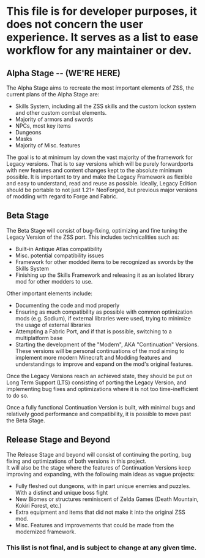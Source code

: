 # This file is for developer purposes, it does not concern the user experience. It serves as a list to ease workflow for any maintainer or dev.


## Alpha Stage -- (WE'RE HERE)
The Alpha Stage aims to recreate the most important elements of ZSS, the current plans of the Alpha Stage are:  
* Skills System, including all the ZSS skills and the custom lockon system and other custom combat elements.
* Majority of armors and swords
* NPCs, most key items
* Dungeons
* Masks
* Majority of Misc. features  

The goal is to at minimum lay down the vast majority of the framework for Legacy versions. That is to say versions which will be purely forwardports with new features and content changes kept to the absolute minimum possible. It is important to try and make the Legacy Framework as flexible and easy to understand, read and reuse as possible. Ideally, Legacy Edition should be portable to not just 1.21+ NeoForged, but previous major versions of modding with regard to Forge and Fabric.  


## Beta Stage  
The Beta Stage will consist of bug-fixing, optimizing and fine tuning the Legacy Version of the ZSS port. This includes technicalities such as:
* Built-in Antique Atlas compatibility
* Misc. potential compatibility issues
* Framework for other modded items to be recognized as swords by the Skills System
* Finishing up the Skills Framework and releasing it as an isolated library mod for other modders to use.

Other important elements include:
* Documenting the code and mod properly
* Ensuring as much compatibility as possible with common optimization mods (e.g. Sodium), if external libraries were used, trying to minimize the usage of external libraries
* Attempting a Fabric Port, and if that is possible, switching to a multiplatform base
* Starting the development of the "Modern", AKA "Continuation" Versions. These versions will be personal continuations of the mod aiming to implement more modern Minecraft and Modding features and understandings to improve and expand on the mod's original features.  

Once the Legacy Versions reach an achieved state, they should be put on Long Term Support (LTS) consisting of porting the Legacy Version, and implementing bug fixes and optimizations where it is not too time-inefficient to do so.  

Once a fully functional Continuation Version is built, with minimal bugs and relatively good performance and compatibility, it is possible to move past the Beta Stage.  


## Release Stage and Beyond  

The Release Stage and beyond will consist of continuing the porting, bug fixing and optimizations of both versions in this project.  
It will also be the stage where the features of Continuation Versions keep improving and expanding, with the following main ideas as vague projects:  
* Fully fleshed out dungeons, with in part unique enemies and puzzles. With a distinct and unique boss fight
* New Biomes or structures reminiscent of Zelda Games (Death Mountain, Kokiri Forest, etc.)
* Extra equipment and items that did not make it into the original ZSS mod.
* Misc. Features and improvements that could be made from the modernized framework.

### This list is not final, and is subject to change at any given time.